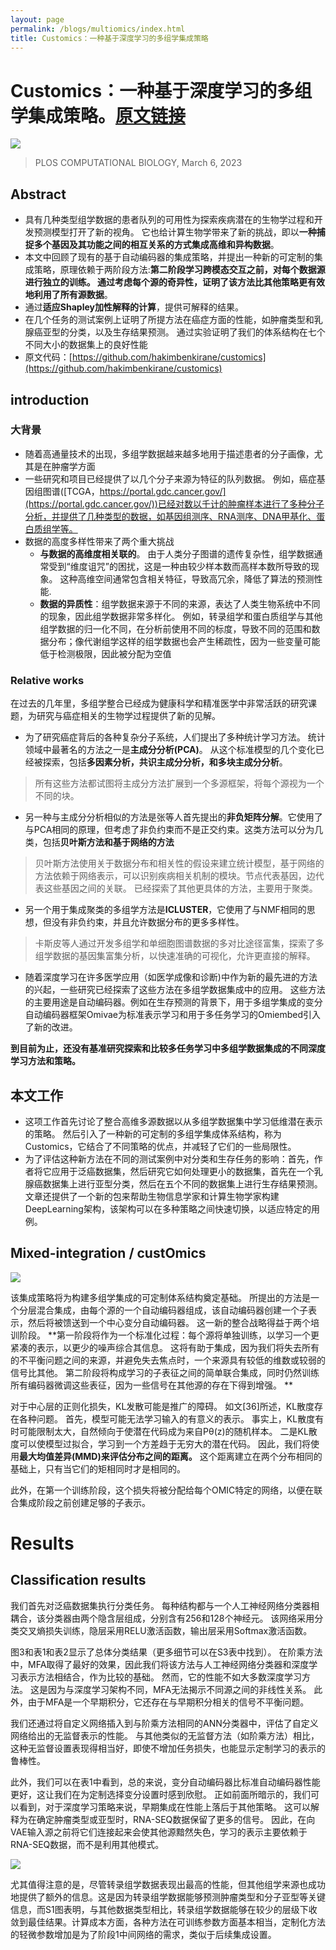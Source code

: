 ```yaml
---
layout: page
permalink: /blogs/multiomics/index.html
title: Customics：一种基于深度学习的多组学集成策略
---
```

# Customics：一种基于深度学习的多组学集成策略。**[原文链接](#jump_8)**

![](https://secure2.wostatic.cn/static/mYYLbFb5wKVAt3jVn4k1BX/image.png?auth_key=1692029904-ot3BATGJ7sULaFwiBD8tvE-0-3086468d3a8be9ac7afd875c19e29613)

>PLOS COMPUTATIONAL BIOLOGY, March 6, 2023

## Abstract

- 具有几种类型组学数据的患者队列的可用性为探索疾病潜在的生物学过程和开发预测模型打开了新的视角。 它也给计算生物学带来了新的挑战，即以**一种捕捉多个基因及其功能之间的相互关系的方式集成高维和异构数据**。
- 本文中回顾了现有的基于自动编码器的集成策略，并提出一种新的可定制的集成策略，原理依赖于两阶段方法:**第二阶段学习跨模态交互之前，对每个数据源进行独立的训练。 通过考虑每个源的奇异性，证明了该方法比其他策略更有效地利用了所有源数据**。
- 通过**适应Shapley加性解释的计算**，提供可解释的结果。
- 在几个任务的测试案例上证明了所提方法在癌症方面的性能，如肿瘤类型和乳腺癌亚型的分类，以及生存结果预测。 通过实验证明了我们的体系结构在七个不同大小的数据集上的良好性能
- 原文代码：[https://github.com/hakimbenkirane/customics](https://github.com/hakimbenkirane/customics)

## introduction

### 大背景

- 随着高通量技术的出现，多组学数据越来越多地用于描述患者的分子画像，尤其是在肿瘤学方面
- 一些研究和项目已经提供了以几个分子来源为特征的队列数据。 例如，癌症基因组图谱([TCGA，https://portal.gdc.cancer.gov/](https://portal.gdc.cancer.gov/))已经对数以千计的肿瘤样本进行了多种分子分析，并提供了几种类型的数据，如基因组测序、RNA测序、DNA甲基化、蛋白质组学等。 
- 数据的高度多样性带来了两个重大挑战
  - **与数据的高维度相关联的**。 由于人类分子图谱的遗传复杂性，组学数据通常受到“维度诅咒”的困扰，这是一种由较少样本数而高样本数所导致的现象。 这种高维空间通常包含相关特征，导致高冗余，降低了算法的预测性能.
  - **数据的异质性**：组学数据来源于不同的来源，表达了人类生物系统中不同的现象，因此组学数据非常多样化。 例如，转录组学和蛋白质组学与其他组学数据的归一化不同，在分析前使用不同的标度，导致不同的范围和数据分布；像代谢组学这样的组学数据也会产生稀疏性，因为一些变量可能低于检测极限，因此被分配为空值

### Relative works
在过去的几年里，多组学整合已经成为健康科学和精准医学中非常活跃的研究课题，为研究与癌症相关的生物学过程提供了新的见解。 
- 为了研究癌症背后的各种复杂分子系统，人们提出了多种统计学习方法。 统计领域中最著名的方法之一是**主成分分析(PCA)**。 从这个标准模型的几个变化已经被探索，包括**多因素分析，共识主成分分析，和多块主成分分析**。 
> 所有这些方法都试图将主成分方法扩展到一个多源框架，将每个源视为一个不同的块。 
- 另一种与主成分分析相似的方法是张等人首先提出的**非负矩阵分解**。它使用了与PCA相同的原理，但考虑了非负约束而不是正交约束。这类方法可以分为几类，包括**贝叶斯方法和基于网络的方法**
> 贝叶斯方法使用关于数据分布和相关性的假设来建立统计模型，基于网络的方法依赖于网络表示，可以识别疾病相关机制的模块。节点代表基因，边代表这些基因之间的关联。 已经探索了其他更具体的方法，主要用于聚类。 
 - 另一个用于集成聚类的多组学方法是**ICLUSTER**，它使用了与NMF相同的思想，但没有非负约束，并且允许数据分布的更多多样性。 
> 卡斯皮等人通过开发多组学和单细胞图谱数据的多对比途径富集，探索了多组学数据的基因集富集分析，以快速准确的可视化，允许更直接的解释。 
- 随着深度学习在许多医学应用（如医学成像和诊断)中作为新的最先进的方法的兴起，一些研究已经探索了这些方法在多组学数据集成中的应用。 这些方法的主要用途是自动编码器。例如在生存预测的背景下，用于多组学集成的变分自动编码器框架Omivae为标准表示学习和用于多任务学习的Omiembed引入了新的改进。

**到目前为止，还没有基准研究探索和比较多任务学习中多组学数据集成的不同深度学习方法和策略。**

## 本文工作

- 这项工作首先讨论了整合高维多源数据以从多组学数据集中学习低维潜在表示的策略。 然后引入了一种新的可定制的多组学集成体系结构，称为Customics，它结合了不同策略的优点，并减轻了它们的一些局限性。
- 为了评估这种新方法在不同的测试案例中对分类和生存任务的影响：首先，作者将它应用于泛癌数据集，然后研究它如何处理更小的数据集，首先在一个乳腺癌数据集上进行亚型分类，然后在五个不同的数据集上进行生存结果预测。 文章还提供了一个新的包来帮助生物信息学家和计算生物学家构建DeepLearning架构，该架构可以在多种策略之间快速切换，以适应特定的用例。

## Mixed-integration / custOmics

![](https://secure2.wostatic.cn/static/7fQAhuHQRrBEt8Jy4TWac8/image.png?auth_key=1692029904-t6uvkcQ7ubCujynjz92f6o-0-1e4ac0a7892cd6e9e16faae5bac5ecb3)

该集成策略将为构建多组学集成的可定制体系结构奠定基础。 所提出的方法是一个分层混合集成，由每个源的一个自动编码器组成，该自动编码器创建一个子表示，然后将被馈送到一个中心变分自动编码器。 这一新的整合战略得益于两个培训阶段。 **第一阶段将作为一个标准化过程：每个源将单独训练，以学习一个更紧凑的表示，以更少的噪声综合其信息。 这将有助于集成，因为我们将失去所有的不平衡问题之间的来源，并避免失去焦点时，一个来源具有较低的维数或较弱的信号比其他。 第二阶段将构成学习的子表征之间的简单联合集成，同时仍然训练所有编码器微调这些表征，因为一些信号在其他源的存在下得到增强。 **

对于中心层的正则化损失，KL发散可能是推广的障碍。 如文[36]所述，KL散度存在各种问题。 首先，模型可能无法学习输入的有意义的表示。 事实上，KL散度有时可能限制太大，自然倾向于使潜在代码成为来自Pθ(z)的随机样本。 二是KL散度可以使模型过拟合，学习到一个方差趋于无穷大的潜在代码。 因此，我们将使用**最大均值差异(MMD)来评估分布之间的距离。** 这个距离建立在两个分布相同的基础上，只有当它们的矩相同时才是相同的。 

此外，在第一个训练阶段，这个损失将被分配给每个OMIC特定的网络，以便在联合集成阶段之前创建足够的子表示。 

# Results

## Classification results

我们首先对泛癌数据集执行分类任务。 每种结构都与一个人工神经网络分类器相耦合，该分类器由两个隐含层组成，分别含有256和128个神经元。 该网络采用分类交叉熵损失训练，隐层采用RELU激活函数，输出层采用Softmax激活函数。

 图3和表1和表2显示了总体分类结果（更多细节可以在S3表中找到）。 在阶乘方法中，MFA取得了最好的效果，因此我们将该方法与人工神经网络分类器和深度学习表示方法相结合，作为比较的基础。 然而，它的性能不如大多数深度学习方法。 这是因为与深度学习架构不同，MFA无法揭示不同源之间的非线性关系。 此外，由于MFA是一个早期积分，它还存在与早期积分相关的信号不平衡问题。 

我们还通过将自定义网络插入到与阶乘方法相同的ANN分类器中，评估了自定义网络给出的无监督表示的性能。 与其他类似的无监督方法（如阶乘方法）相比，这种无监督设置表现得相当好，即使不增加任务损失，也能显示定制学习的表示的鲁棒性。

 此外，我们可以在表1中看到，总的来说，变分自动编码器比标准自动编码器性能更好，这让我们在为定制选择变分设置时感到欣慰。 正如前面所暗示的，我们可以看到，对于深度学习策略来说，早期集成在性能上落后于其他策略。 这可以解释为在确定肿瘤类型或亚型时，RNA-SEQ数据保留了更多的信号。 因此，在向VAE输入源之前将它们连接起来会使其他源黯然失色，学习的表示主要依赖于RNA-SEQ数据，而不是利用其他模式。 

![](https://secure2.wostatic.cn/static/abjRxqK6PS6m8CjC3n6tgk/image.png?auth_key=1692030403-puMWdPSCNGFy3jr7q6yqKK-0-a18a6f7bd6f665f214e588271a81582b)

尤其值得注意的是，尽管转录组学数据表现出最高的性能，但其他组学来源也成功地提供了额外的信息。这是因为转录组学数据能够预测肿瘤类型和分子亚型等关键信息，而S1图表明，与其他数据类型相比，转录组学数据能够在较少的层级下收敛到最佳结果。计算成本方面，各种方法在可训练参数方面基本相当，定制化方法的轻微参数增加是为了阶段1中间网络的需求，类似于后续集成设置。